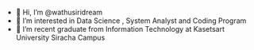 - 👋 Hi, I’m @wathusiridream
- 👀 I’m interested in Data Science , System Analyst and Coding Program
- 🌱 I’m recent graduate from Information Technology at Kasetsart University Siracha Campus

<!---
wathusiridream/wathusiridream is a ✨ special ✨ repository because its `README.md` (this file) appears on your GitHub profile.
You can click the Preview link to take a look at your changes.
--->
